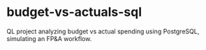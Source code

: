 # budget-vs-actuals-sql
QL project analyzing budget vs actual spending using PostgreSQL, simulating an FP&amp;A workflow.

